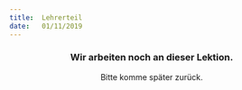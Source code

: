 ```yaml
---
title:  Lehrerteil
date:   01/11/2019
---
```


### <center>Wir arbeiten noch an dieser Lektion.</center>
<center>Bitte komme später zurück.</center>